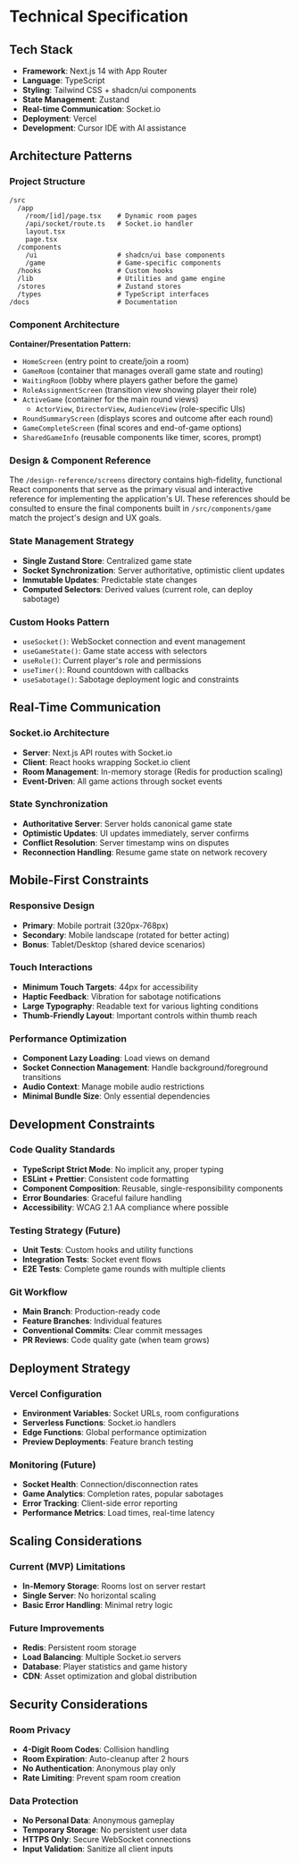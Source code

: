 # Technical Specification

## Tech Stack

- **Framework**: Next.js 14 with App Router
- **Language**: TypeScript
- **Styling**: Tailwind CSS + shadcn/ui components
- **State Management**: Zustand
- **Real-time Communication**: Socket.io
- **Deployment**: Vercel
- **Development**: Cursor IDE with AI assistance

## Architecture Patterns

### Project Structure

```
/src
  /app
    /room/[id]/page.tsx    # Dynamic room pages
    /api/socket/route.ts   # Socket.io handler
    layout.tsx
    page.tsx
  /components
    /ui                    # shadcn/ui base components
    /game                  # Game-specific components
  /hooks                   # Custom hooks
  /lib                     # Utilities and game engine
  /stores                  # Zustand stores
  /types                   # TypeScript interfaces
/docs                      # Documentation
```

### Component Architecture

**Container/Presentation Pattern:**

- `HomeScreen` (entry point to create/join a room)
- `GameRoom` (container that manages overall game state and routing)
- `WaitingRoom` (lobby where players gather before the game)
- `RoleAssignmentScreen` (transition view showing player their role)
- `ActiveGame` (container for the main round views)
  - `ActorView`, `DirectorView`, `AudienceView` (role-specific UIs)
- `RoundSummaryScreen` (displays scores and outcome after each round)
- `GameCompleteScreen` (final scores and end-of-game options)
- `SharedGameInfo` (reusable components like timer, scores, prompt)

### Design & Component Reference

The `/design-reference/screens` directory contains high-fidelity, functional React components that serve as the primary visual and interactive reference for implementing the application's UI. These references should be consulted to ensure the final components built in `/src/components/game` match the project's design and UX goals.

### State Management Strategy

- **Single Zustand Store**: Centralized game state
- **Socket Synchronization**: Server authoritative, optimistic client updates
- **Immutable Updates**: Predictable state changes
- **Computed Selectors**: Derived values (current role, can deploy sabotage)

### Custom Hooks Pattern

- `useSocket()`: WebSocket connection and event management
- `useGameState()`: Game state access with selectors
- `useRole()`: Current player's role and permissions
- `useTimer()`: Round countdown with callbacks
- `useSabotage()`: Sabotage deployment logic and constraints

## Real-Time Communication

### Socket.io Architecture

- **Server**: Next.js API routes with Socket.io
- **Client**: React hooks wrapping Socket.io client
- **Room Management**: In-memory storage (Redis for production scaling)
- **Event-Driven**: All game actions through socket events

### State Synchronization

- **Authoritative Server**: Server holds canonical game state
- **Optimistic Updates**: UI updates immediately, server confirms
- **Conflict Resolution**: Server timestamp wins on disputes
- **Reconnection Handling**: Resume game state on network recovery

## Mobile-First Constraints

### Responsive Design

- **Primary**: Mobile portrait (320px-768px)
- **Secondary**: Mobile landscape (rotated for better acting)
- **Bonus**: Tablet/Desktop (shared device scenarios)

### Touch Interactions

- **Minimum Touch Targets**: 44px for accessibility
- **Haptic Feedback**: Vibration for sabotage notifications
- **Large Typography**: Readable text for various lighting conditions
- **Thumb-Friendly Layout**: Important controls within thumb reach

### Performance Optimization

- **Component Lazy Loading**: Load views on demand
- **Socket Connection Management**: Handle background/foreground transitions
- **Audio Context**: Manage mobile audio restrictions
- **Minimal Bundle Size**: Only essential dependencies

## Development Constraints

### Code Quality Standards

- **TypeScript Strict Mode**: No implicit any, proper typing
- **ESLint + Prettier**: Consistent code formatting
- **Component Composition**: Reusable, single-responsibility components
- **Error Boundaries**: Graceful failure handling
- **Accessibility**: WCAG 2.1 AA compliance where possible

### Testing Strategy (Future)

- **Unit Tests**: Custom hooks and utility functions
- **Integration Tests**: Socket event flows
- **E2E Tests**: Complete game rounds with multiple clients

### Git Workflow

- **Main Branch**: Production-ready code
- **Feature Branches**: Individual features
- **Conventional Commits**: Clear commit messages
- **PR Reviews**: Code quality gate (when team grows)

## Deployment Strategy

### Vercel Configuration

- **Environment Variables**: Socket URLs, room configurations
- **Serverless Functions**: Socket.io handlers
- **Edge Functions**: Global performance optimization
- **Preview Deployments**: Feature branch testing

### Monitoring (Future)

- **Socket Health**: Connection/disconnection rates
- **Game Analytics**: Completion rates, popular sabotages
- **Error Tracking**: Client-side error reporting
- **Performance Metrics**: Load times, real-time latency

## Scaling Considerations

### Current (MVP) Limitations

- **In-Memory Storage**: Rooms lost on server restart
- **Single Server**: No horizontal scaling
- **Basic Error Handling**: Minimal retry logic

### Future Improvements

- **Redis**: Persistent room storage
- **Load Balancing**: Multiple Socket.io servers
- **Database**: Player statistics and game history
- **CDN**: Asset optimization and global distribution

## Security Considerations

### Room Privacy

- **4-Digit Room Codes**: Collision handling
- **Room Expiration**: Auto-cleanup after 2 hours
- **No Authentication**: Anonymous play only
- **Rate Limiting**: Prevent spam room creation

### Data Protection

- **No Personal Data**: Anonymous gameplay
- **Temporary Storage**: No persistent user data
- **HTTPS Only**: Secure WebSocket connections
- **Input Validation**: Sanitize all client inputs
